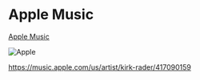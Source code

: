 # Apple Music

[Apple Music](https://music.apple.com/us/artist/kirk-rader/417090159)

![Apple](/qrcodes/apple_kirk_rader_qrcode.png)

<https://music.apple.com/us/artist/kirk-rader/417090159>

